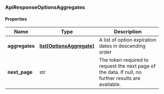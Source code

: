 

[//]: # (CLASS:ApiResponseOptionsAggregates)

[//]: # (KIND:object)

### ApiResponseOptionsAggregates

#### Properties

[//]: # (START_DEFINITION)

Name | Type | Description
------------ | ------------- | -------------
**aggregates** | [**list[OptionsAggregate]**](OptionsAggregate.md) | A list of option expiration dates in descending order &nbsp;
**next_page** | str | The token required to request the next page of the data. If null, no further results are available. &nbsp;

[//]: # (END_DEFINITION)


[//]: # (CONTAINED_CLASS:OptionsAggregate)



